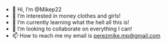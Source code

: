 - 👋 Hi, I’m @Mikep22
- 👀 I’m interested in money clothes and girls!
- 🌱 I’m currently learning what the hell all this is!
- 💞️ I’m looking to collaborate on everything I can!
- 📫 How to reach me my email is perezmike.mp@gmail.com

<!---
Mikep22/Mikep22 is a ✨ special ✨ repository because its `README.md` (this file) appears on your GitHub profile.
You can click the Preview link to take a look at your changes.
--->
